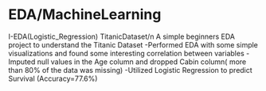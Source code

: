 # EDA/MachineLearning
I-EDA(Logistic_Regression) TitanicDataset/n
  A simple beginners EDA project to understand the Titanic Dataset
    -Performed EDA with some simple visualizations and found some interesting correlation between variables
    -Imputed null values in the Age column and dropped Cabin column( more than 80% of the data was missing)
    -Utilized Logistic Regression to predict Survival (Accuracy=77.6%)
